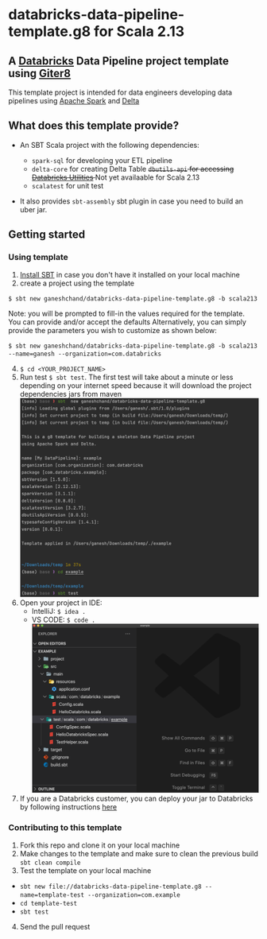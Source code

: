 # databricks-data-pipeline-template.g8 for Scala 2.13

## A [Databricks][databricks] Data Pipeline project template using [Giter8][g8]

This template project is intended for data engineers developing data pipelines using [Apache Spark][spark] and [Delta][delta]

[g8]: http://www.foundweekends.org/giter8/
[sbt]: https://www.scala-sbt.org
[scala]: https://wwww.scala-lang.org
[spark]: https://spark.apache.org/
[delta]: https://delta.io/
[databricks]: https://databricks.com/
[installSBT]: https://www.scala-sbt.org/1.x/docs/Setup.html

## What does this template provide?

* An SBT Scala project with the following dependencies:

    * `spark-sql` for developing your ETL pipeline
    * `delta-core` for creating Delta Table
  <strike>`dbutils-api` for accessing [Databricks Utilities](https://docs.databricks.com/dev-tools/databricks-utils.html#databricks-utilities)
  </strike>   Not yet availaable for Scala 2.13
    * `scalatest` for unit test

* It also provides `sbt-assembly` sbt plugin in case you need to build an uber jar.

## Getting started

### Using template
1. [Install SBT](installSBT) in case you don't have it installed on your local machine
2. create a project using the template 
```
$ sbt new ganeshchand/databricks-data-pipeline-template.g8 -b scala213
```
   Note: you will be prompted to fill-in the values required for the template. You can provide and/or accept the defaults
   Alternatively, you can simply provide the parameters you wish to customize as shown below:
   
```
$ sbt new ganeshchand/databricks-data-pipeline-template.g8 -b scala213 --name=ganesh --organization=com.databricks
```

4. `$ cd <YOUR_PROJECT_NAME>`
5. Run test `$ sbt test`. The first test will take about a minute or less depending on your internet speed because it will download the project dependencies jars from maven
   ![](doc/images/create_template.png)
6. Open your project in IDE:
    * IntelliJ: `$ idea .`
     * VS CODE: `$ code .`
      ![](doc/images/vs_code.png)
7. If you are a Databricks customer, you can deploy your jar to Databricks by following instructions [here](https://docs.databricks.com/jobs.html#create-a-job)




### Contributing to this template
1. Fork this repo and clone it on your local machine
2. Make changes to the template and make sure to clean the previous build `sbt clean compile`
3. Test the template on your local machine
  *  `sbt new file://databricks-data-pipeline-template.g8 --name=template-test --organization=com.example`
  * `cd template-test`
  * `sbt test`
4. Send the pull request